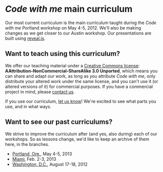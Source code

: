 # <em>Code with me</em> main curriculum
Our most current curriculum is the main curriculum taught during the <em>Code with me</em> Portland workshop on May 4-5, 2012. We'll also be making changes as we get closer to our Austin workshop. Our presentations are built using [reveal.js](http://lab.hakim.se/reveal-js/).

## Want to teach using this curriculum?
We offer our teaching material under a [Creative Commons license](http://creativecommons.org/licenses/by-nc-sa/3.0/deed.en_US): <strong>AAttribution-NonCommercial-ShareAlike 3.0 Unported</strong>, which means you can share and adapt our work, as long as you attribute <em>Code with me</em>, only distribute your altered work under the same license, and you can't use it (or altered versions of it) for commercial purposes. If you have a commercial project in mind, please [contact us](mailto:team@codewithme.us).

If you use our curriculum, [let us know](mailto:codewithme.team@gmail.com)! We're excited to see what parts you use, and in what ways.

## Want to see our past curriculums?
We strive to improve the curriculum after (and yes, also during) each of our workshops. So as lessons change, we'd like to keep an archive of them here, in the branches.
* [Portland, Ore.](https://github.com/codewithme/main-curriculum/tree/portland), May 4-5, 2013
* [Miami](https://github.com/codewithme/main-curriculum/tree/miami), Feb. 2-3, 2013
* [Washington, D.C.](https://github.com/codewithme/main-curriculum/tree/dc), August 17-18, 2012


